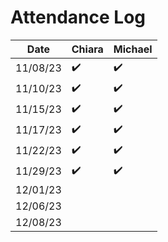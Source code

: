 # Attendance Log

| Date       | Chiara     | Michael  |
|------------|------------|------------|
| 11/08/23   |    ✔️       |      ✔️     |
| 11/10/23   |    ✔️       |      ✔️     |
| 11/15/23   |    ✔️       |      ✔️     |
| 11/17/23   |    ✔️       |      ✔️     |
| 11/22/23   |    ✔️       |      ✔️     |
| 11/29/23   |    ✔️       |      ✔️     |
| 12/01/23   |            |            |
| 12/06/23   |            |            |
| 12/08/23   |            |            |


